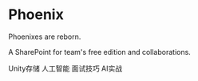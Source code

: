 # Phoenix
Phoenixes are reborn. 

A SharePoint for team's free edition and collaborations. 



Unity存储
人工智能
面试技巧
AI实战

